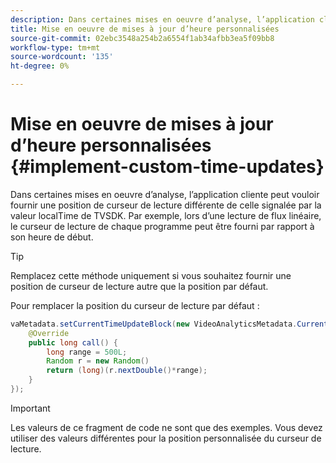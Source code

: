 ```yaml
---
description: Dans certaines mises en oeuvre d’analyse, l’application cliente peut vouloir fournir une position de curseur de lecture différente de celle signalée par la valeur localTime de TVSDK. Par exemple, lors d’une lecture de flux linéaire, le curseur de lecture de chaque programme peut être fourni par rapport à son heure de début.
title: Mise en oeuvre de mises à jour d’heure personnalisées
source-git-commit: 02ebc3548a254b2a6554f1ab34afbb3ea5f09bb8
workflow-type: tm+mt
source-wordcount: '135'
ht-degree: 0%

---
```


# Mise en oeuvre de mises à jour d’heure personnalisées {#implement-custom-time-updates}

Dans certaines mises en oeuvre d’analyse, l’application cliente peut vouloir fournir une position de curseur de lecture différente de celle signalée par la valeur localTime de TVSDK. Par exemple, lors d’une lecture de flux linéaire, le curseur de lecture de chaque programme peut être fourni par rapport à son heure de début.

>[!TIP]
>
>Remplacez cette méthode uniquement si vous souhaitez fournir une position de curseur de lecture autre que la position par défaut.

Pour remplacer la position du curseur de lecture par défaut :

```java
vaMetadata.setCurrentTimeUpdateBlock(new VideoAnalyticsMetadata.CurrentTimeUpdateBlock() { 
    @Override 
    public long call() { 
        long range = 500L; 
        Random r = new Random() 
        return (long)(r.nextDouble()*range); 
    } 
});
```

>[!IMPORTANT]
>
>Les valeurs de ce fragment de code ne sont que des exemples. Vous devez utiliser des valeurs différentes pour la position personnalisée du curseur de lecture.
